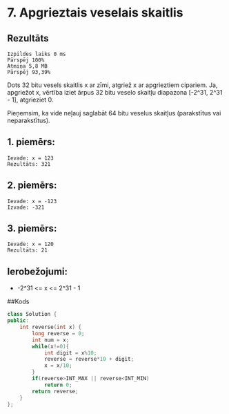 # 7. Apgrieztais veselais skaitlis
## Rezultāts
```
Izpildes laiks 0 ms
Pārspēj 100%
Atmiņa 5,8 MB
Pārspēj 93,39%
```
Dots 32 bitu vesels skaitlis x ar zīmi, atgriež x ar apgrieztiem cipariem. Ja, apgriežot x, vērtība iziet ārpus 32 bitu veselo skaitļu diapazona [-2^31, 2^31 - 1], atgrieziet 0.

Pieņemsim, ka vide neļauj saglabāt 64 bitu veselus skaitļus (parakstītus vai neparakstītus).

## 1. piemērs:
```
Ievade: x = 123
Rezultāts: 321
```
## 2. piemērs:
```
Ievade: x = -123
Izvade: -321
```
## 3. piemērs:
```
Ievade: x = 120
Rezultāts: 21
```

## Ierobežojumi:

- -2^31 <= x <= 2^31 - 1

##Kods 
```cpp
class Solution {
public:
    int reverse(int x) {
        long reverse = 0;
        int num = x;
        while(x!=0){
            int digit = x%10;
            reverse = reverse*10 + digit;
            x = x/10;
        }
        if(reverse>INT_MAX || reverse<INT_MIN)
            return 0;
        return reverse;
    }
};
```
